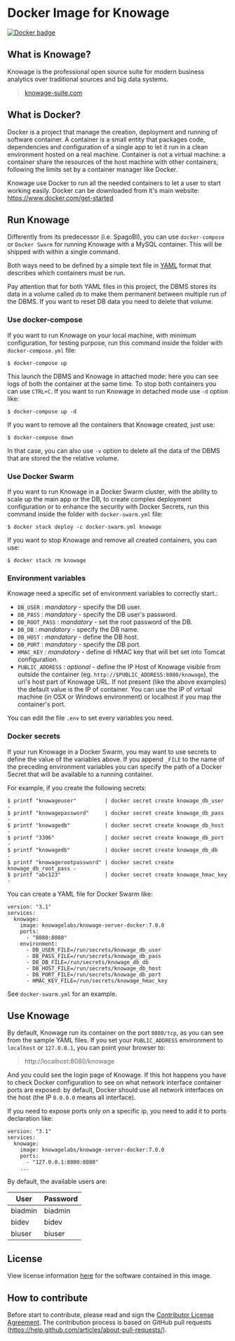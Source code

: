 # Docker Image for Knowage

[![Docker badge](https://img.shields.io/docker/pulls/knowagelabs/knowage-server-docker.svg)](https://hub.docker.com/r/knowagelabs/knowage-server-docker/)

## What is Knowage?

Knowage is the professional open source suite for modern business analytics over traditional sources and big data systems.

> [knowage-suite.com](https://www.knowage-suite.com)

## What is Docker?

Docker is a project that manage the creation, deployment and running of software container. A container is a small entity that packages code, dependencies and configuration of a single app to let it run in a clean environment hosted on a real machine. Container is not a virtual machine: a container share the resources of the host machine with other containers, following the limits set by a container manager like Docker.

Knowage use Docker to run all the needed containers to let a user to start working easily. Docker can be downloaded from it's main website: https://www.docker.com/get-started

## Run Knowage

Differently from its predecessor (i.e. SpagoBI), you can use ```docker-compose``` or ```Docker Swarm``` for running Knowage with a MySQL container. This will be shipped with within a single command.

Both ways need to be defined by a simple text file in [YAML](https://docs.docker.com/compose/compose-file/) format that describes which containers must be run.

Pay attention that for both YAML files in this project, the DBMS stores its data in a volume called ```db``` to make them permanent between multiple run of the DBMS. If you want to reset DB data you need to delete that volume.

### Use docker-compose

If you want to run Knowage on your local machine, with minimum configuration, for testing purpose, run this command inside the folder with ```docker-compose.yml``` file:

```console
$ docker-compose up
```

This launch the DBMS and Knowage in attached mode: here you can see logs of both the container at the same time. To stop both containers you can use ```CTRL+C```. If you want to run Knowage in detached mode use ```-d``` option like:

```console
$ docker-compose up -d
```

If you want to remove all the containers that Knowage created, just use:

```console
$ docker-compose down
```

In that case, you can also use ```-v``` option to delete all the data of the DBMS that are stored the the relative volume.

### Use Docker Swarm

If you want to run Knowage in a Docker Swarm cluster, with the ability to scale up the main app or the DB, to create complex deployment configuration or to enhance the security with Docker Secrets, run this command inside the folder with ```docker-swarm.yml``` file:

```console
$ docker stack deploy -c docker-swarm.yml knowage
```

If you want to stop Knowage and remove all created containers, you can use:

```console
$ docker stack rm knowage
```

### Environment variables

Knowage need a specific set of environment variables to correctly start.:

* ```DB_USER``` : *mandatory* - specify the DB user.
* ```DB_PASS``` : *mandatory* - specify the DB user's password.
* ```DB_ROOT_PASS``` : *mandatory* - set the root password of the DB.
* ```DB_DB``` : *mandatory* - specify the DB name.
* ```DB_HOST``` : *mandatory* - define the DB host.
* ```DB_PORT``` : *mandatory* - specify the DB port.
* ```HMAC_KEY``` : *mandatory* - define di HMAC key that will bet set into Tomcat configuration.
* ```PUBLIC_ADDRESS``` : *optional* - define the IP Host of Knowage visible from outside the container (eg. ```http://$PUBLIC_ADDRESS:8080/knowage```),  the url's host part of Knowage URL. If not present (like the above examples) the default value is the IP of container. You can use the IP of virtual machine (in OSX or Windows environment) or localhost if you map the container's port.

You can edit the file ```.env``` to set every variables you need.

### Docker secrets

If your run Knowage in a Docker Swarm, you may want to use secrets to define the value of the variables above. If you append ```_FILE``` to the name of the preceding environment variables you can specify the path of a Docker Secret that will be available to a running container.

For example, if you create the following secrets:

```console
$ printf "knowageuser"         | docker secret create knowage_db_user      -
$ printf "knowagepassword"     | docker secret create knowage_db_pass      -
$ printf "knowagedb"           | docker secret create knowage_db_host      -
$ printf "3306"                | docker secret create knowage_db_port      -
$ printf "knowagedb"           | docker secret create knowage_db_db        -
$ printf "knowagerootpassword" | docker secret create knowage_db_root_pass -
$ printf "abc123"              | docker secret create knowage_hmac_key     -
```

You can create a YAML file for Docker Swarm like:

```console
version: "3.1"
services:
  knowage:
    image: knowagelabs/knowage-server-docker:7.0.0
    ports:
      - "8080:8080"
    environment:
      - DB_USER_FILE=/run/secrets/knowage_db_user
      - DB_PASS_FILE=/run/secrets/knowage_db_pass
      - DB_DB_FILE=/run/secrets/knowage_db_db
      - DB_HOST_FILE=/run/secrets/knowage_db_host
      - DB_PORT_FILE=/run/secrets/knowage_db_port
      - HMAC_KEY_FILE=/run/secrets/knowage_hmac_key
```

See ```docker-swarm.yml``` for an example.

## Use Knowage

By default, Knowage run its container on the port ```8080/tcp```, as you can see from the sample YAML files. If you set your ```PUBLIC_ADDRESS``` environment to ```localhost``` or ```127.0.0.1```, you can point your browser to:

> http://localhost:8080/knowage

And you could see the login page of Knowage. If this hot happens you have to check Docker configuration to see on what network interface container ports are exposed: by default, Docker should use all network interfaces on the host (the IP ```0.0.0.0``` means all interface).

If you need to expose ports only on a specific ip, you need to add it to ports declaration like:

```console
version: "3.1"
services:
  knowage:
    image: knowagelabs/knowage-server-docker:7.0.0
    ports:
      - "127.0.0.1:8080:8080"
    ...
```

By default, the available users are:

|User   |Password|
|-------|--------|
|biadmin|biadmin |
|bidev  |bidev   |
|biuser |biuser  |

## License

View license information [here](https://github.com/KnowageLabs/Knowage-Server/) for the software contained in this image.

## How to contribute

Before start to contribute, please read and sign the [Contributor License Agreement](https://www.clahub.com/agreements/KnowageLabs/Knowage-Server-Docker).
The contribution process is based on GitHub pull requests (https://help.github.com/articles/about-pull-requests/).
